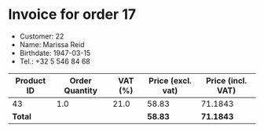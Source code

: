 # Invoice for order 17

- Customer: 22
- Name: Marissa Reid
- Birthdate: 1947-03-15
- Tel.: +32 5 546 84 68

| Product ID | Order Quantity | VAT (%) | Price (excl. vat) | Price (incl. VAT) |
|------------|----------------|---------|-------------------|-------------------|
| 43 | 1.0 | 21.0 | 58.83 | 71.1843 |
| **Total** |                 |         | **58.83**| **71.1843** |


